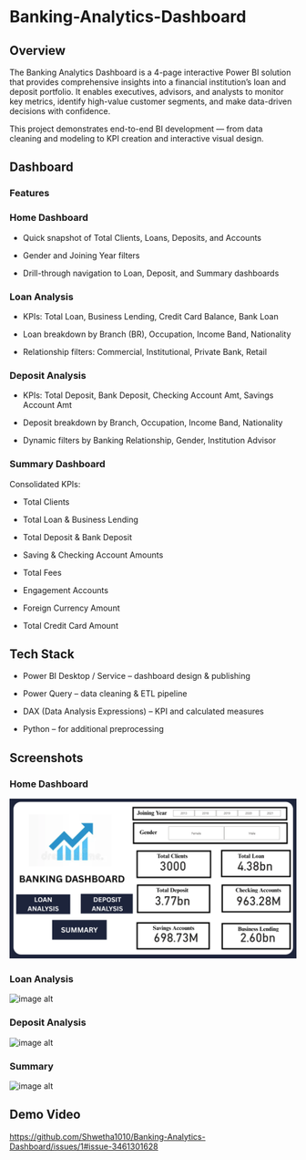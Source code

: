 # Banking-Analytics-Dashboard

## Overview

The Banking Analytics Dashboard is a 4-page interactive Power BI solution that provides comprehensive insights into a financial institution’s loan and deposit portfolio. It enables executives, advisors, and analysts to monitor key metrics, identify high-value customer segments, and make data-driven decisions with confidence.

This project demonstrates end-to-end BI development — from data cleaning and modeling to KPI creation and interactive visual design.



## Dashboard

### Features

### Home Dashboard

- Quick snapshot of Total Clients, Loans, Deposits, and Accounts

- Gender and Joining Year filters

- Drill-through navigation to Loan, Deposit, and Summary dashboards

### Loan Analysis

- KPIs: Total Loan, Business Lending, Credit Card Balance, Bank Loan

- Loan breakdown by Branch (BR), Occupation, Income Band, Nationality

- Relationship filters: Commercial, Institutional, Private Bank, Retail

### Deposit Analysis

- KPIs: Total Deposit, Bank Deposit, Checking Account Amt, Savings Account Amt

- Deposit breakdown by Branch, Occupation, Income Band, Nationality

- Dynamic filters by Banking Relationship, Gender, Institution Advisor

### Summary Dashboard

Consolidated KPIs:

- Total Clients

- Total Loan & Business Lending

- Total Deposit & Bank Deposit

- Saving & Checking Account Amounts

- Total Fees

- Engagement Accounts

- Foreign Currency Amount

- Total Credit Card Amount



## Tech Stack

- Power BI Desktop / Service – dashboard design & publishing

- Power Query – data cleaning & ETL pipeline

- DAX (Data Analysis Expressions) – KPI and calculated measures

- Python  – for additional preprocessing 


## Screenshots
### Home Dashboard
![image alt](https://github.com/Shwetha1010/Banking-Analytics-Dashboard/blob/edb21291545a812c6c39c657a4d3f47107f49dc2/Homepage.png)



### Loan Analysis
![image alt]()

### Deposit Analysis
![image alt]()

### Summary
![image alt]()


## Demo Video
https://github.com/Shwetha1010/Banking-Analytics-Dashboard/issues/1#issue-3461301628
